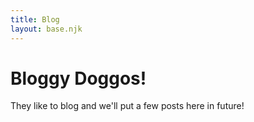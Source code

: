 ```yaml
---
title: Blog
layout: base.njk
---
```


# Bloggy Doggos!

They like to blog and we'll put a few posts here in future!